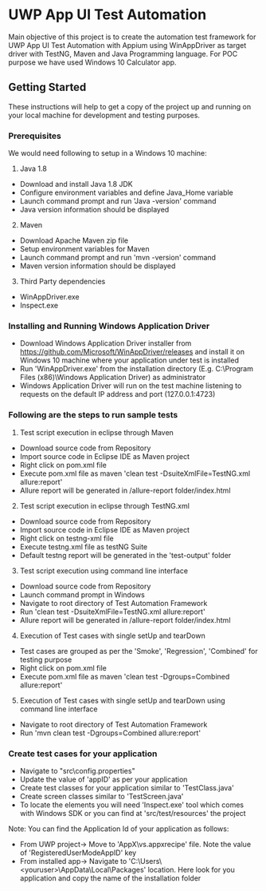 # UWP App UI Test Automation

Main objective of this project is to create the automation test framework for UWP App UI Test Automation with Appium using WinAppDriver as target driver with TestNG, Maven and Java Programming language. For POC purpose we have used Windows 10 Calculator app.

## Getting Started

These instructions will help to get a copy of the project up and running on your local machine for development and testing purposes.

### Prerequisites

We would need following to setup in a Windows 10 machine:

1. Java 1.8

* Download and install Java 1.8 JDK
* Configure environment variables and define Java_Home variable
* Launch command prompt and run 'Java -version' command
* Java version information should be displayed

2. Maven

* Download Apache Maven zip file
* Setup environment variables for Maven
* Launch command prompt and run 'mvn -version' command
* Maven version information should be displayed

3. Third Party dependencies

* WinAppDriver.exe
* Inspect.exe

### Installing and Running Windows Application Driver

* Download Windows Application Driver installer from https://github.com/Microsoft/WinAppDriver/releases and install it on Windows 10 machine where your application under test is installed
* Run 'WinAppDriver.exe' from the installation directory (E.g. C:\Program Files (x86)\Windows Application Driver) as administrator
* Windows Application Driver will run on the test machine listening to requests on the default IP address and port (127.0.0.1:4723)

### Following are the steps to run sample tests

1. Test script execution in eclipse through Maven

* Download source code from Repository
* Import source code in Eclipse IDE as Maven project
* Right click on pom.xml file
* Execute pom.xml file as maven 'clean test -DsuiteXmlFile=TestNG.xml allure:report'
* Allure report will be generated in /allure-report folder/index.html

2. Test script execution in eclipse through TestNG.xml

* Download source code from Repository
* Import source code in Eclipse IDE as Maven project
* Right click on testng-xml file
* Execute testng.xml file as testNG Suite
* Default testng report will be generated in the 'test-output' folder

3. Test script execution using command line interface

* Download source code from Repository
* Launch command prompt in Windows
* Navigate to root directory of Test Automation Framework
* Run 'clean test -DsuiteXmlFile=TestNG.xml allure:report'
* Allure report will be generated in /allure-report folder/index.html

4. Execution of Test cases with single setUp and tearDown 

* Test cases are grouped as per the 'Smoke', 'Regression', 'Combined' for testing purpose
* Right click on pom.xml file
* Execute pom.xml file as maven 'clean test -Dgroups=Combined allure:report'

5. Execution of Test cases with single setUp and tearDown using command line interface

* Navigate to root directory of Test Automation Framework
* Run 'mvn clean test -Dgroups=Combined allure:report'

### Create test cases for your application

* Navigate to "src\config.properties"
* Update the value of 'appID' as per your application
* Create test classes for your application similar to 'TestClass.java'
* Create screen classes similar to 'TestScreen.java'
* To locate the elements you will need 'Inspect.exe' tool which comes with Windows SDK or you can find at 'src/test/resources' the project 

Note: You can find the Application Id of your application as follows:
* From UWP project-> Move to 'AppX\vs.appxrecipe' file. Note the value of 'RegisteredUserModeAppID' key
* From installed app-> Navigate to 'C:\Users\\\<youruser>\AppData\Local\Packages\' location. Here look for you application and copy the name of the installation folder